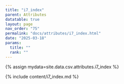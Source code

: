 ```yaml
---
title: "i7_index"
parent: Attributes
datatable: true
layout: page
nav_order: "75"
permalink: "docs/attributes/i7_index.html"
date: "2025-03-18"
params:
  title: ""
  rank: ""
---
```

{% assign mydata=site.data.csv.attributes.i7_index %} 

{% include content/i7_index.md %}
